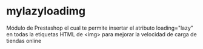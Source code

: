 # mylazyloadimg
Módulo de Prestashop el cual te permite insertar el atributo loading="lazy" en todas la etiquetas HTML de &lt;img> para mejorar la velocidad de carga de tiendas online
